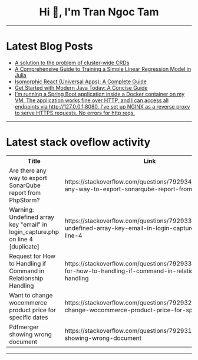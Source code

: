 <h1 align="center">Hi 👋, I'm Tran Ngoc Tam</h1>

---

# Latest Blog Posts 
<!-- BLOG-POST-LIST:START -->
- [A solution to the problem of cluster-wide CRDs](https://dev.to/loft/a-solution-to-the-problem-of-cluster-wide-crds-2fbc)
- [A Comprehensive Guide to Training a Simple Linear Regression Model in Julia](https://dev.to/engineerlambda/a-comprehensive-guide-to-training-a-simple-linear-regression-model-in-julia-5675)
- [Isomorphic React &lpar;Universal Apps&rpar;: A Complete Guide](https://dev.to/abhay_yt_52a8e72b213be229/isomorphic-react-universal-apps-a-complete-guide-alj)
- [Get Started with Modern Java Today: A Concise Guide](https://dev.to/seanevans/get-started-with-modern-java-today-a-concise-guide-53jn)
- [I’m running a Spring Boot application inside a Docker container on my VM. The application works fine over HTTP, and I can access all endpoints via http://127.0.0.1:8080. I’ve set up NGINX as a reverse proxy to serve HTTPS requests. No errors for http reqs.](https://dev.to/gihan_kavinda_f10ec06d0a8/im-running-a-spring-boot-application-inside-a-docker-container-on-my-vm-the-application-works-36be)
<!-- BLOG-POST-LIST:END -->

---

# Latest stack oveflow activity
<table>
  <tr><th>Title</th><th>Link</th></tr>
  <!-- STACKOVERFLOW:START --><tr><td>Are there any way to export SonarQube report from PhpStorm?</td><td>https://stackoverflow.com/questions/79293450/are-there-any-way-to-export-sonarqube-report-from-phpstorm</td></tr><tr><td>Warning: Undefined array key &quot;email&quot; in login_capture.php on line 4 [duplicate]</td><td>https://stackoverflow.com/questions/79293371/warning-undefined-array-key-email-in-login-capture-php-on-line-4</td></tr><tr><td>Request for How to Handling if Command in Relationship Handling</td><td>https://stackoverflow.com/questions/79293355/request-for-how-to-handling-if-command-in-relationship-handling</td></tr><tr><td>Want to change wocommerce product price for specific dates</td><td>https://stackoverflow.com/questions/79293228/want-to-change-wocommerce-product-price-for-specific-dates</td></tr><tr><td>Pdfmerger showing wrong document</td><td>https://stackoverflow.com/questions/79293138/pdfmerger-showing-wrong-document</td></tr><!-- STACKOVERFLOW:END -->
</table>

---


